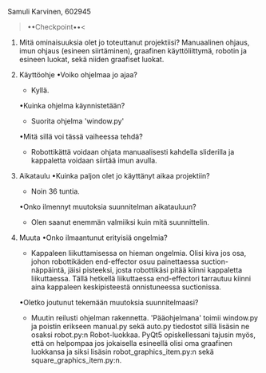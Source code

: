 Samuli Karvinen, 602945
>••Checkpoint••<

1. Mitä ominaisuuksia olet jo toteuttanut projektiisi?
   Manuaalinen ohjaus, imun ohjaus (esineen siirtäminen), graafinen
   käyttöliittymä, robotin ja esineen luokat, sekä niiden graafiset luokat.

2. Käyttöohje
   •Voiko ohjelmaa jo ajaa?
    - Kyllä.
    
   •Kuinka ohjelma käynnistetään?
    - Suorita ohjelma 'window.py'
    
   •Mitä sillä voi tässä vaiheessa tehdä?
    - Robottikättä voidaan ohjata manuaalisesti kahdella
      sliderilla ja kappaletta voidaan siirtää imun avulla.

3. Aikataulu
   •Kuinka paljon olet jo käyttänyt aikaa projektiin?
    - Noin 36 tuntia.
    
   •Onko ilmennyt muutoksia suunnitelman aikatauluun?
    - Olen saanut enemmän valmiiksi kuin mitä suunnittelin.

4. Muuta
   •Onko ilmaantunut erityisiä ongelmia?
    - Kappaleen liikuttamisessa on hieman ongelmia. Olisi kiva jos osa, johon
      robottikäden end-effector osuu painettaessa suction-näppäintä, jäisi
      pisteeksi, josta robottikäsi pitää kiinni kappaletta liikuttaessa.
      Tällä hetkellä liikuttaessa end-effectori tarrautuu kiinni aina kappaleen
      keskipisteestä onnistuneessa suctionissa.
      
   •Oletko joutunut tekemään muutoksia suunnitelmaasi?
    - Muutin reilusti ohjelman rakennetta. 'Pääohjelmana' toimii window.py ja
      poistin erikseen manual.py sekä auto.py tiedostot sillä lisäsin ne osaksi
      robot.py:n Robot-luokkaa. PyQt5 opiskellessani tajusin myös, että on
      helpompaa jos jokaisella esineellä olisi oma graafinen luokkansa ja siksi
      lisäsin robot_graphics_item.py:n sekä square_graphics_item.py:n.


